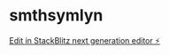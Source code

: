 # smthsymlyn

[Edit in StackBlitz next generation editor ⚡️](https://stackblitz.com/~/github.com/smthsymlyn/smthsymlyn)